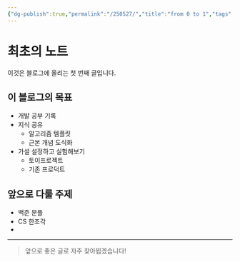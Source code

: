 ```yaml
---
{"dg-publish":true,"permalink":"/250527/","title":"from 0 to 1","tags":["초안"],"dgShowLocalGraph":true,"dgShowFileTree":true,"dgEnableSearch":true,"dgShowToc":true,"created":"2025-05-27T14:02:21.997+09:00","updated":"2025-05-27T22:14:21.687+09:00"}
---
```


# 최초의 노트

이것은 블로그에 올리는 첫 번째 글입니다.

## 이 블로그의 목표

- 개발 공부 기록
- 지식 공유
	- 알고리즘 템플릿
	- 근본 개념 도식화
- 가설 설정하고 실험해보기
	- 토이프로젝트
	- 기존 프로덕트

## 앞으로 다룰 주제

- 백준 문풀
- CS 한조각
- 

---

> 앞으로 좋은 글로 자주 찾아뵙겠습니다!
